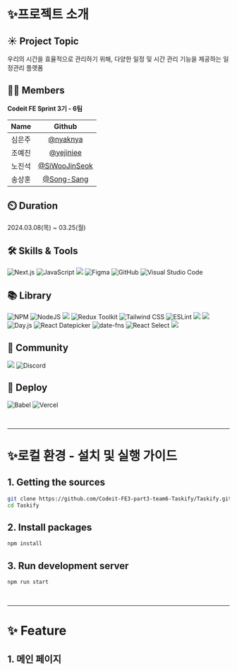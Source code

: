 # ✨프로젝트 소개

## ☀️ Project Topic

우리의 시간을 효율적으로 관리하기 위해, 다양한 일정 및 시간 관리 기능을 제공하는 일정관리 플랫폼 

## 👨‍💻 Members

**Codeit FE Sprint 3기 - 6팀**

|  Name  |                      Github                      |
| :----: | :----------------------------------------------: |
| 심은주 |       [@nyaknya](https://github.com/nyaknya)       |
| 조예진 |     [@yejiniee](https://github.com/yejiniee)     |
| 노진석 | [@SiWooJinSeok](https://github.com/SiWooJinSeok) |
| 송상훈 |    [@Song-Sang](https://github.com/Song-Sang)    |

## ⏲️ Duration

2024.03.08(목) ~ 03.25(월)


## 🛠️ Skills & Tools

![Next.js](https://img.shields.io/badge/next.js-%2320232a.svg?style=for-the-badge&logo=next.js&logoColor=%2361DAFB) ![JavaScript](https://img.shields.io/badge/javascript-%23323330.svg?style=for-the-badge&logo=javascript&logoColor=%23F7DF1E) <img src="https://img.shields.io/badge/Css-1572B6?style=for-the-badge&logo=Css3&logoColor=white"> ![Figma](https://img.shields.io/badge/figma-%23F24E1E.svg?style=for-the-badge&logo=figma&logoColor=white) ![GitHub](https://img.shields.io/badge/github-%23121011.svg?style=for-the-badge&logo=github&logoColor=white) ![Visual Studio Code](https://img.shields.io/badge/Visual%20Studio%20Code-0078d7.svg?style=for-the-badge&logo=visual-studio-code&logoColor=white)

## 📚 Library

![NPM](https://img.shields.io/badge/NPM-%23CB3837.svg?style=for-the-badge&logo=npm&logoColor=white) ![NodeJS](https://img.shields.io/badge/node.js-6DA55F?style=for-the-badge&logo=node.js&logoColor=white)
<img src="https://img.shields.io/badge/axios-5A29E4?style=for-the-badge&logo=axios&logoColor=white"> ![Redux Toolkit](https://img.shields.io/badge/Redux_Toolkit-%23764ABC.svg?style=for-the-badge&logo=redux&logoColor=white)
 ![Tailwind CSS](https://img.shields.io/badge/Tailwind-06B6D4?style=for-the-badge&logo=tailwind-css&logoColor=white) ![ESLint](https://img.shields.io/badge/ESLint-4B3263?style=for-the-badge&logo=eslint&logoColor=white) <img src="https://img.shields.io/badge/prettier-F7B93E?style=for-the-badge&logo=prettier&logoColor=white"> <img src="https://img.shields.io/badge/gitmoji-ffdd67?style=for-the-badge&logo=gitmoji&logoColor=white"> ![Day.js](https://img.shields.io/badge/Day.js-%23007ACC?style=for-the-badge&logo=javascript&logoColor=white) ![React Datepicker](https://img.shields.io/badge/React_Datepicker-%23000000?style=for-the-badge&logo=react&logoColor=61DAFB)
![date-fns](https://img.shields.io/badge/date--fns-%23AA4226?style=for-the-badge) ![React Select](https://img.shields.io/badge/React_Select-%2361DAFB?style=for-the-badge&logo=react&logoColor=white) <img src="https://img.shields.io/badge/beautiful_dnd-68BC71?style=for-the-badge&logo=beautiful_dnd&logoColor=white">


## 💬 Community

<img src="https://img.shields.io/badge/notion-000000?style=for-the-badge&logo=notion&logoColor=white"> ![Discord](https://img.shields.io/badge/Discord-%235865F2.svg?style=for-the-badge&logo=discord&logoColor=white)

## 🚢 Deploy

![Babel](https://img.shields.io/badge/Babel-F9DC3E?style=for-the-badge&logo=babel&logoColor=black) ![Vercel](https://img.shields.io/badge/Vercel-%23000000?style=for-the-badge&logo=vercel&logoColor=white)


<br/>

---

# ✨로컬 환경 - 설치 및 실행 가이드

## 1. Getting the sources

```bash
git clone https://github.com/Codeit-FE3-part3-team6-Taskify/Taskify.git
cd Taskify
```

## 2. Install packages

```bash
npm install
```

## 3. Run development server

```bash
npm run start
```

<br>

---

# ✨ Feature

## 1. 메인 페이지
